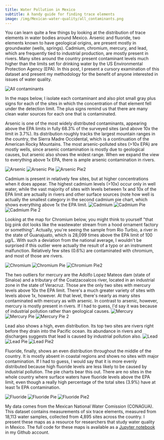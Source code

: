 ```yaml
---
title: Water Pollution in Mexico
subtitle: A handy guide for finding trace elements
image: /img/Mexican-water-quality/all_contaminants.png
---
```


You can learn quite a few things by looking at the distribution of trace elements in water bodies around Mexico. Arsenic and fluoride, two elements known to have geological origins, are present mostly in groundwater (wells, springs). Cadmium, chromium, mercury, and lead, which are frequently tied to industrial production, are mostly present in rivers.  Many sites around the country present contaminant levels much higher than the limits set for drinking water by the US Environmental Protection Agency (EPA).  In this post, I present a cursory examination of this dataset and present my methodology for the benefit of anyone interested in issues of water quality.

![All contaminants](/img/Mexican-water-quality/all_contaminants.png)

In the maps below, I isolate each contaminant and also plot small gray plus signs for each of the sites in which the concentration of that element fell under the detection limit. The plus signs remind us that there are many clean water sources for each one that is contaminated. 

Arsenic is one of the most widely distributed contaminants, appearing above the EPA limits in fully 68.3% of the surveyed sites (and above 10x the limit in 3.7%). Its distribution roughly tracks the largest mountain ranges in the country, the Sierra Madre Occidental, which is a continuation of the American Rocky Mountains. The most arsenic-polluted sites (>10x EPA) are mostly wells, since arsenic contamination is mostly due to geological causes, but arsenic also shows the widest range.  When we expand the view to everything above 1x EPA, there is ample arsenic contamination in rivers. 

![Arsenic](/img/Mexican-water-quality/arsenic.png)
![Arsenic Pie](/img/Mexican-water-quality/arsenic_pie.png)
![Arsenic Pie2](/img/Mexican-water-quality/arsenic_pie2.png)

Cadmium is present in relatively few sites, but at higher concentrations when it does appear. The highest cadmium levels (>10x) occur only in well water, while the vast majority of sites with levels between 1x and 10x of the EPA limit are actually in rivers and other surface sources (note how well is actually the smallest category in the second cadmium pie chart, which shows everything above 1x the EPA limit.
![Cadmium](/img/Mexican-water-quality/cadmium.png)
![Cadmium Pie](/img/Mexican-water-quality/cadmium_pie.png)
![Cadmium Pie 2](/img/Mexican-water-quality/cadmium_pie2.png)

Looking at the map for Chromium below, you might think to yourself "that big pink dot looks like the wastewater stream from a hood ornament factory or something".  Actually, you're seeing the sample from Rio Turbio, a river in the state of Guanajuato, which is 28,099 times above the EPA limit of 100 µg/L.  With such a deviation from the national average, I wouldn't be surprised if this outlier were actually the result of a typo or an instrument malfunction. Relatively few sites (0.6%) are contaminated with chromium, and most of those are rivers.

![Chromium](/img/Mexican-water-quality/chromium.png)
![Chromium Pie](/img/Mexican-water-quality/chromium_pie.png)
![Chromium Pie2](/img/Mexican-water-quality/chromium_pie2.png)

The two outliers for mercury are the Adolfo Lopez Mateos dam (state of Sinaloa) and a tributary of the Coatzacoalcos river, located in an industrial zone in the state of Veracruz. Those are the only two sites with mercury levels above 10x the EPA limit.  There's a much greater variety of sites with levels above 1x, however.  At that level, there's nearly as many sites contaminated with mercury as with arsenic. In contrast to arsenic, however, mercury is mostly present in rivers.  If I had to guess, I'd say it was because of industrial pollution rather than geological causes.
![Mercury](/img/Mexican-water-quality/mercury.png)
![Mercury Pie](/img/Mexican-water-quality/mercury_pie.png)
![Mercury Pie 2](/img/Mexican-water-quality/mercury_pie2.png)

Lead also shows a high, even distribution.  Its top two sites are rivers right before they drain into the Pacific ocean. Its abundance in rivers and discharges suggests that lead is caused by industrial pollution also.
![Lead](/img/Mexican-water-quality/lead.png)
![Lead Pie](/img/Mexican-water-quality/lead_pie.png)
![Lead Pie2](/img/Mexican-water-quality/lead_pie2.png)

Fluoride, finally, shows an even distribution throughout the middle of the country.  It is mostly absent in coastal regions and shows no sites with major contamination.  If I had to guess, I would say that it is more evenly distributed because high fluoride levels are less likely to be caused by industrial pollution. The pie charts bear this out.  There are no sites in the whole country where surface waters have fluoride levels above the EPA limit, even though a really high percentage of the total sites (3.9%) have at least 1x EPA contamination.

![Fluoride](/img/Mexican-water-quality/fluoride.png)
![Fluoride Pie](/img/Mexican-water-quality/fluoride_pie.png)
![Fluoride Pie2](/img/Mexican-water-quality/fluoride_pie2.png)

My data comes from the Mexican National Water Comission (CONAGUA). This dataset contains measurements of six trace elements, measured from 18,113 water samples, collected from 4,895 sites across the country. I present these maps as a resource for researchers that study water quality in Mexico. The full code for these maps is available as a [Jupyter notebook](https://github.com/DanielMartinAlarcon/Mexican-water-quality/blob/master/empirical/1_code/Mexican-water-quality.ipynb) in my Github account. 
